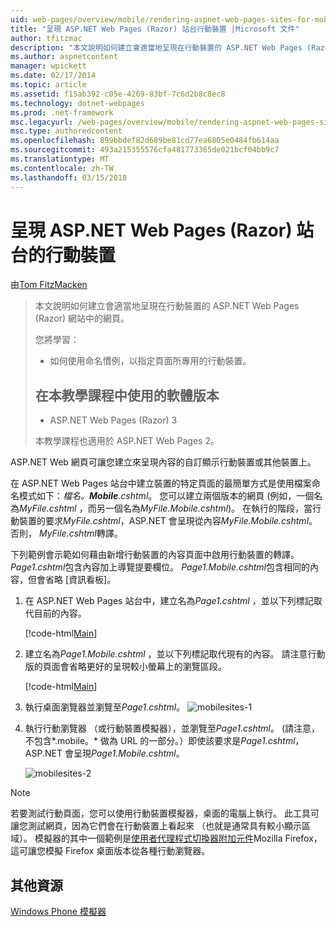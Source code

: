 ```yaml
---
uid: web-pages/overview/mobile/rendering-aspnet-web-pages-sites-for-mobile-devices
title: "呈現 ASP.NET Web Pages (Razor) 站台行動裝置 |Microsoft 文件"
author: tfitzmac
description: "本文說明如何建立會適當地呈現在行動裝置的 ASP.NET Web Pages (Razor) 網站中的網頁。 您將學習： 您如何..."
ms.author: aspnetcontent
manager: wpickett
ms.date: 02/17/2014
ms.topic: article
ms.assetid: f15ab392-c05e-4269-83bf-7c6d2b8c8ec8
ms.technology: dotnet-webpages
ms.prod: .net-framework
msc.legacyurl: /web-pages/overview/mobile/rendering-aspnet-web-pages-sites-for-mobile-devices
msc.type: authoredcontent
ms.openlocfilehash: 899bbdef82d689be81cd77ea6805e0484fb614aa
ms.sourcegitcommit: 493a215355576cfa481773365de021bcf04bb9c7
ms.translationtype: MT
ms.contentlocale: zh-TW
ms.lasthandoff: 03/15/2018
---
```

<a name="rendering-aspnet-web-pages-razor-sites-for-mobile-devices"></a>呈現 ASP.NET Web Pages (Razor) 站台的行動裝置
====================
由[Tom FitzMacken](https://github.com/tfitzmac)

> 本文說明如何建立會適當地呈現在行動裝置的 ASP.NET Web Pages (Razor) 網站中的網頁。
> 
> 您將學習：
> 
> - 如何使用命名慣例，以指定頁面所專用的行動裝置。
>   
> 
> ## <a name="software-versions-used-in-the-tutorial"></a>在本教學課程中使用的軟體版本
> 
> 
> - ASP.NET Web Pages (Razor) 3
>   
> 
> 本教學課程也適用於 ASP.NET Web Pages 2。


ASP.NET Web 網頁可讓您建立來呈現內容的自訂顯示行動裝置或其他裝置上。

在 ASP.NET Web Pages 站台中建立裝置的特定頁面的最簡單方式是使用檔案命名模式如下：*檔名。**Mobile**.cshtml*。 您可以建立兩個版本的網頁 (例如，一個名為*MyFile.cshtml* ，而另一個名為*MyFile.Mobile.cshtml*)。 在執行的階段，當行動裝置的要求*MyFile.cshtml*，ASP.NET 會呈現從內容*MyFile.Mobile.cshtml*。 否則， *MyFile.cshtml*轉譯。

下列範例會示範如何藉由新增行動裝置的內容頁面中啟用行動裝置的轉譯。 *Page1.cshtml*包含內容加上導覽提要欄位。 *Page1.Mobile.cshtml*包含相同的內容，但會省略 [資訊看板]。

1. 在 ASP.NET Web Pages 站台中，建立名為*Page1.cshtml* ，並以下列標記取代目前的內容。

    [!code-html[Main](rendering-aspnet-web-pages-sites-for-mobile-devices/samples/sample1.html)]
2. 建立名為*Page1.Mobile.cshtml* ，並以下列標記取代現有的內容。 請注意行動版的頁面會省略更好的呈現較小螢幕上的瀏覽區段。

    [!code-html[Main](rendering-aspnet-web-pages-sites-for-mobile-devices/samples/sample2.html)]
3. 執行桌面瀏覽器並瀏覽至*Page1.cshtml*。 ![mobilesites-1](rendering-aspnet-web-pages-sites-for-mobile-devices/_static/image1.png)
4. 執行行動瀏覽器 （或行動裝置模擬器），並瀏覽至*Page1.cshtml*。 (請注意，不包含*.mobile。* 做為 URL 的一部分。）即使該要求是*Page1.cshtml*，ASP.NET 會呈現*Page1.Mobile.cshtml*。

    ![mobilesites-2](rendering-aspnet-web-pages-sites-for-mobile-devices/_static/image2.png)

> [!NOTE]
> 若要測試行動頁面，您可以使用行動裝置模擬器，桌面的電腦上執行。 此工具可讓您測試網頁，因為它們會在行動裝置上看起來 （也就是通常具有較小顯示區域）。 模擬器的其中一個範例是[使用者代理程式切換器附加元件](http://addons.mozilla.org/firefox/addon/user-agent-switcher/)Mozilla Firefox，這可讓您模擬 Firefox 桌面版本從各種行動瀏覽器。


<a id="Additional_Resources"></a>
## <a name="additional-resources"></a>其他資源


[Windows Phone 模擬器](https://msdn.microsoft.com/library/ff402563(v=VS.92).aspx)
